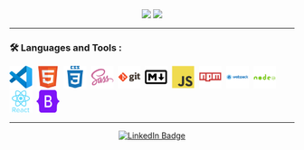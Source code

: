 <!--
**SKindij/SKindij** is a ✨ _special_ ✨ repository because its `README.md` (this file) appears on your GitHub profile.
Here are some ideas to get you started:
- 🔭 I’m currently working on ...
- 🌱 I’m currently learning ...
- 👯 I’m looking to collaborate on ...
- 🤔 I’m looking for help with ...
- 💬 Ask me about ...
- 📫 How to reach me: ...
- 😄 Pronouns: ...
- ⚡ Fun fact: ...

https://shields.io/category/social
https://github.com/devicons/devicon/
<img src="https://github.com/devicons/devicon/blob/master/icons/react/react-original-wordmark.svg" title="React" alt="React" width="40" height="40"/>&nbsp;

-->

<div id="header" align="center">
  <img src="https://media.giphy.com/media/ve43TyDQ3B4me7d22z/giphy.gif" width="150"/>
  <img src="https://media.giphy.com/media/wwg1suUiTbCY8H8vIA/giphy-downsized-large.gif" width="150"/>
</div>

---

### :hammer_and_wrench: Languages and Tools :
<div>  
  <img src="https://github.com/devicons/devicon/blob/master/icons/vscode/vscode-original.svg" title="vscode" alt="vscode" width="40" height="40"/>&nbsp;
  <img src="https://github.com/SKindij/SKindij/blob/main/logos/html5-logo.svg" title="HTML5" alt="HTML" width="40" height="40"/>&nbsp; 
  <img src="https://github.com/SKindij/SKindij/blob/main/logos/css3-logo.svg"  title="CSS3" alt="CSS" width="40" height="40"/>&nbsp;
  <img src="https://github.com/SKindij/SKindij/blob/main/logos/sass-logo.svg"  title="SASS" alt="SASS" width="40" height="40"/>&nbsp;
  <img src="https://github.com/SKindij/SKindij/blob/main/logos/git-logo.svg" title="Git" alt="Git" width="40" height="40"/>&nbsp;
  <img src="https://github.com/SKindij/SKindij/blob/main/logos/markdown-logo.svg" title="Markdown" alt="Markdown" width="40" height="40"/>&nbsp;
  <img src="https://github.com/SKindij/SKindij/blob/main/logos/javascript-logo.svg" title="JavaScript" alt="JavaScript" width="40" height="40"/>&nbsp;   
  <img src="https://github.com/SKindij/SKindij/blob/main/logos/npm-logo.svg" title="npm" alt="npm" width="40" height="40"/>&nbsp;
  <img src="https://github.com/SKindij/SKindij/blob/main/logos/webpack-logo.svg" title="Webpack" alt="Webpack" width="40" height="40"/>&nbsp;
  <img src="https://github.com/SKindij/SKindij/blob/main/logos/nodejs-logo.svg" title="NodeJS" alt="NodeJS" width="40" height="40"/>&nbsp;
  <img src="https://github.com/SKindij/SKindij/blob/main/logos/react-logo.svg" title="React" alt="React" width="40" height="40"/>&nbsp;
  <img src="https://github.com/SKindij/SKindij/blob/main/logos/bootstrap-logo.svg" title="Bootstrap" alt="bootstrap" width="40" height="40"/>  
</div>  

---

<div id="badges" align="center">
  <a href="https://www.linkedin.com/in/serhii-kindiakov/">
    <img src="https://img.shields.io/badge/LinkedIn-blue?style=for-the-badge&logo=linkedin&logoColor=white" alt="LinkedIn Badge"/>
</div>
